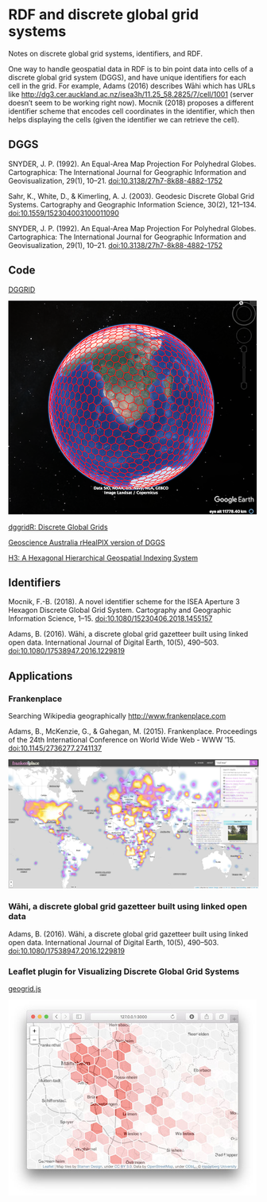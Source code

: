 # RDF and discrete global grid systems

Notes on discrete global grid systems, identifiers, and RDF.

One way to handle geospatial data in RDF is to bin point data into cells of a discrete global grid system (DGGS), and have unique identifiers for each cell in the grid. For example, Adams (2016) describes Wāhi which has URLs like http://dg3.cer.auckland.ac.nz/isea3h/11.25_58.2825/7/cell/1001 (server doesn’t seem to be working right now). Mocnik (2018) proposes a different identifier scheme that encodes cell coordinates in the identifier, which then helps displaying the cells (given the identifier we can retrieve the cell).

## DGGS

SNYDER, J. P. (1992). An Equal-Area Map Projection For Polyhedral Globes. Cartographica: The International Journal for Geographic Information and Geovisualization, 29(1), 10–21. [doi:10.3138/27h7-8k88-4882-1752](https://doi.org/10.3138/27h7-8k88-4882-1752)

Sahr, K., White, D., & Kimerling, A. J. (2003). Geodesic Discrete Global Grid Systems. Cartography and Geographic Information Science, 30(2), 121–134. [doi:10.1559/152304003100011090](https://doi.org/10.1559/152304003100011090)

SNYDER, J. P. (1992). An Equal-Area Map Projection For Polyhedral Globes. Cartographica: The International Journal for Geographic Information and Geovisualization, 29(1), 10–21. [doi:10.3138/27h7-8k88-4882-1752](https://doi.org/10.3138/27h7-8k88-4882-1752)

## Code

[DGGRID](https://discreteglobalgrids.org/software/)

![isea3h5](https://github.com/rdmpage/rdf-discrete-global-grid-systems/raw/master/images/grid.png)

[dggridR: Discrete Global Grids](https://CRAN.R-project.org/package=dggridR)

[Geoscience Australia rHealPIX version of DGGS](https://github.com/GeoscienceAustralia/AusPIX_DGGS)

[H3: A Hexagonal Hierarchical Geospatial Indexing System](https://github.com/uber/h3)


## Identifiers

Mocnik, F.-B. (2018). A novel identifier scheme for the ISEA Aperture 3 Hexagon Discrete Global Grid System. Cartography and Geographic Information Science, 1–15. [doi:10.1080/15230406.2018.1455157](https://doi.oprg/doi:10.1080/15230406.2018.1455157)

Adams, B. (2016). Wāhi, a discrete global grid gazetteer built using linked open data. International Journal of Digital Earth, 10(5), 490–503. [doi:10.1080/17538947.2016.1229819](https://doi.org/10.1080/17538947.2016.1229819)

## Applications

### Frankenplace

Searching Wikipedia geographically http://www.frankenplace.com

Adams, B., McKenzie, G., & Gahegan, M. (2015). Frankenplace. Proceedings of the 24th International Conference on World Wide Web - WWW  ’15. [doi:10.1145/2736277.2741137](https://doi.org/10.1145/2736277.2741137)

![Overview](https://github.com/rdmpage/rdf-discrete-global-grid-systems/raw/master/images/frankenplace01.png)


### Wāhi, a discrete global grid gazetteer built using linked open data

Adams, B. (2016). Wāhi, a discrete global grid gazetteer built using linked open data. International Journal of Digital Earth, 10(5), 490–503. [doi:10.1080/17538947.2016.1229819](https://doi.org/10.1080/17538947.2016.1229819)

### Leaflet plugin for Visualizing Discrete Global Grid Systems

[geogrid.js](https://github.com/giscience/geogrid.js)

![Overview](https://github.com/rdmpage/rdf-discrete-global-grid-systems/raw/master/images/screenshot.jpg)





